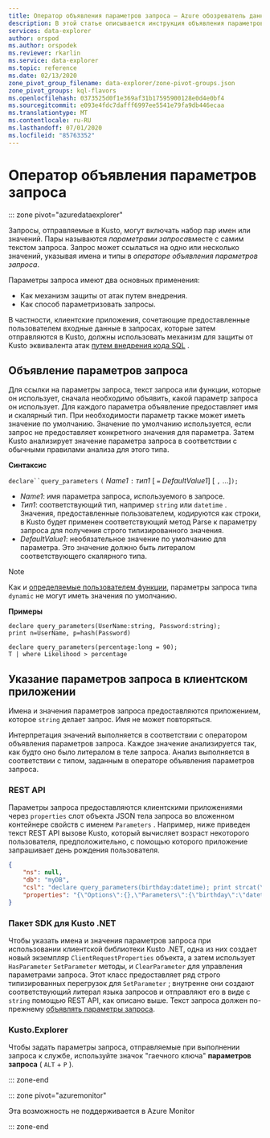 ```yaml
---
title: Оператор объявления параметров запроса — Azure обозреватель данных
description: В этой статье описывается инструкция объявления параметров запроса в обозреватель данных Azure.
services: data-explorer
author: orspod
ms.author: orspodek
ms.reviewer: rkarlin
ms.service: data-explorer
ms.topic: reference
ms.date: 02/13/2020
zone_pivot_group_filename: data-explorer/zone-pivot-groups.json
zone_pivot_groups: kql-flavors
ms.openlocfilehash: 0373525d0f1e369af31b17595900128e0d4e0bf4
ms.sourcegitcommit: e093e4fdc7dafff6997ee5541e79fa9db446ecaa
ms.translationtype: MT
ms.contentlocale: ru-RU
ms.lasthandoff: 07/01/2020
ms.locfileid: "85763352"
---
```

# <a name="query-parameters-declaration-statement"></a>Оператор объявления параметров запроса

::: zone pivot="azuredataexplorer"

Запросы, отправляемые в Kusto, могут включать набор пар имен или значений. Пары называются *параметрами запроса*вместе с самим текстом запроса. Запрос может ссылаться на одно или несколько значений, указывая имена и типы в *операторе объявления параметров запроса*.

Параметры запроса имеют два основных применения:

* Как механизм защиты от атак путем внедрения.
* Как способ параметризовать запросы.

В частности, клиентские приложения, сочетающие предоставленные пользователем входные данные в запросах, которые затем отправляются в Kusto, должны использовать механизм для защиты от Kusto эквивалента атак [путем внедрения кода SQL](https://en.wikipedia.org/wiki/SQL_injection) .

## <a name="declaring-query-parameters"></a>Объявление параметров запроса

Для ссылки на параметры запроса, текст запроса или функции, которые он использует, сначала необходимо объявить, какой параметр запроса он использует. Для каждого параметра объявление предоставляет имя и скалярный тип. При необходимости параметр также может иметь значение по умолчанию. Значение по умолчанию используется, если запрос не предоставляет конкретного значения для параметра. Затем Kusto анализирует значение параметра запроса в соответствии с обычными правилами анализа для этого типа.

**Синтаксис**

`declare``query_parameters` `(` *Name1* `:` *тип1* [ `=` *DefaultValue1*] [ `,` ...]`);`

* *Name1*: имя параметра запроса, используемого в запросе.
* *Тип1*: соответствующий тип, например `string` или `datetime` .
  Значения, предоставленные пользователем, кодируются как строки, в Kusto будет применен соответствующий метод Parse к параметру запроса для получения строго типизированного значения.
* *DefaultValue1*: необязательное значение по умолчанию для параметра. Это значение должно быть литералом соответствующего скалярного типа.

> [!NOTE]
> Как и [определяемые пользователем функции](functions/user-defined-functions.md), параметры запроса типа `dynamic` не могут иметь значения по умолчанию.

**Примеры**

```kusto
declare query_parameters(UserName:string, Password:string);
print n=UserName, p=hash(Password)
```

```kusto
declare query_parameters(percentage:long = 90);
T | where Likelihood > percentage
```

## <a name="specifying-query-parameters-in-a-client-application"></a>Указание параметров запроса в клиентском приложении

Имена и значения параметров запроса предоставляются приложением, которое `string` делает запрос. Имя не может повторяться.

Интерпретация значений выполняется в соответствии с оператором объявления параметров запроса. Каждое значение анализируется так, как будто оно было литералом в теле запроса. Анализ выполняется в соответствии с типом, заданным в операторе объявления параметров запроса.

### <a name="rest-api"></a>REST API

Параметры запроса предоставляются клиентскими приложениями через `properties` слот объекта JSON тела запроса во вложенном контейнере свойств с именем `Parameters` . Например, ниже приведен текст REST API вызове Kusto, который вычисляет возраст некоторого пользователя, предположительно, с помощью которого приложение запрашивает день рождения пользователя.

``` json
{
    "ns": null,
    "db": "myDB",
    "csl": "declare query_parameters(birthday:datetime); print strcat(\"Your age is: \", tostring(now() - birthday))",
    "properties": "{\"Options\":{},\"Parameters\":{\"birthday\":\"datetime(1970-05-11)\",\"courses\":\"dynamic(['Java', 'C++'])\"}}"
}
```

### <a name="kusto-net-sdk"></a>Пакет SDK для Kusto .NET

Чтобы указать имена и значения параметров запроса при использовании клиентской библиотеки Kusto .NET, одна из них создает новый экземпляр `ClientRequestProperties` объекта, а затем использует `HasParameter` `SetParameter` методы, и `ClearParameter` для управления параметрами запроса. Этот класс предоставляет ряд строго типизированных перегрузок для `SetParameter` ; внутренне они создают соответствующий литерал языка запросов и отправляют его в виде с `string` помощью REST API, как описано выше. Текст запроса должен по-прежнему [объявлять параметры запроса](#declaring-query-parameters).

### <a name="kustoexplorer"></a>Kusto.Explorer

Чтобы задать параметры запроса, отправляемые при выполнении запроса к службе, используйте значок "гаечного ключа" **параметров запроса** ( `ALT`  +  `P` ).

::: zone-end

::: zone pivot="azuremonitor"

Эта возможность не поддерживается в Azure Monitor

::: zone-end
